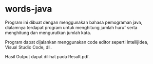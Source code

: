 # words-java

Program ini dibuat dengan menggunakan bahasa pemograman java, dialamnya terdapat program untuk menghitung jumlah huruf serta menghitung dan mengurutkan jumlah kata.

Program dapat dijalankan menggunakan code editor seperti IntellijIdea, Visual Studio Code, dll.

Hasil Output dapat dilihat pada Result.pdf.
